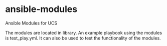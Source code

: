# ansible-modules

Ansible Modules for UCS

The modules are located in library. An example playbook using the modules is test_play.yml. It can also be used to test the functionality of the modules.
